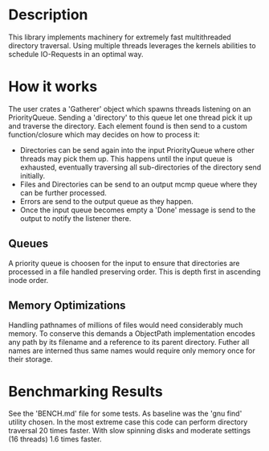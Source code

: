 # Description

This library implements machinery for extremely fast multithreaded directory traversal.
Using multiple threads leverages the kernels abilities to schedule IO-Requests in an
optimal way.

# How it works

The user crates a 'Gatherer' object which spawns threads listening on an
PriorityQueue. Sending a 'directory' to this queue let one thread pick it up and traverse the
directory. Each element found is then send to a custom function/closure which may decides on
how to process it:
 * Directories can be send again into the input PriorityQueue where other
   threads may pick them up. This happens until the input queue is exhausted, eventually traversing
   all sub-directories of the directory send initially.
 * Files and Directories can be send to an output mcmp queue where they can be further
   processed.
 * Errors are send to the output queue as they happen.
 * Once the input queue becomes empty a 'Done' message is send to the output to notify the
   listener there.

## Queues

A priority queue is choosen for the input to ensure that directories are processed in a file
handled preserving order. This is depth first in ascending inode order.

## Memory Optimizations

Handling pathnames of millions of files would need considerably much memory. To conserve this
demands a ObjectPath implementation encodes any path by its filename and a reference to its
parent directory. Futher all names are interned thus same names would require only memory once
for their storage.

# Benchmarking Results

See the 'BENCH.md' file for some tests. As baseline was the 'gnu find' utility chosen. In the
most extreme case this code can perform directory traversal 20 times faster. With slow
spinning disks and moderate settings (16 threads) 1.6 times faster.
